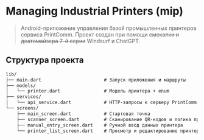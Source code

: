 # Managing Industrial Printers (mip)
> Android-приложение управления базой промышленных принтеров сервиса PrintComm.
> Проект создан при помощи ~~смекалки и деатомайзера 7-й серии~~ Windsurf и ChatGPT.

## Структура проекта
```markdown
lib/
├── main.dart                       # Запуск приложения и маршруты
├── models/
│   └── printer.dart                # Модель принтера + enum
├── services/
│   └── api_service.dart            # HTTP-запросы к серверу PrintComm
└── screens/
    ├── main_screen.dart            # Стартовая точка
    ├── scanner_screen.dart         # Сканирование QR-кодов и логика привязки
    ├── manual_entry_screen.dart    # Ручной ввод данных принтера
    └── printer_list_screen.dart    # Просмотр и редактирование принтеров
